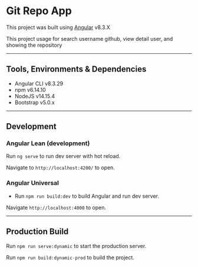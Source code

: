 # Git Repo App

This project was built using [Angular](https://angular.io/)  v8.3.X

This project usage for search username github, view detail user, and showing the repository

---
## Tools, Environments & Dependencies
- Angular CLI v8.3.29
- npm v6.14.10
- NodeJS v14.15.4
- Bootstrap v5.0.x

---
## Development

### Angular Lean (development)
Run `ng serve` to run dev server with hot reload.

Navigate to `http://localhost:4200/` to open.

### Angular Universal
- Run `npm run build:dev` to build Angular and run dev server. 

Navigate `http://localhost:4000` to open.

---
## Production Build
Run `npm run serve:dynamic` to start the production server.

Run `npm run build:dynamic-prod` to build the project.
